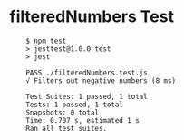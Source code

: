 # filteredNumbers Test

        $ npm test
        > jesttest@1.0.0 test
        > jest

        PASS ./filteredNumbers.test.js
        √ Filters out negative numbers (8 ms)

        Test Suites: 1 passed, 1 total
        Tests: 1 passed, 1 total
        Snapshots: 0 total
        Time: 0.707 s, estimated 1 s
        Ran all test suites.

